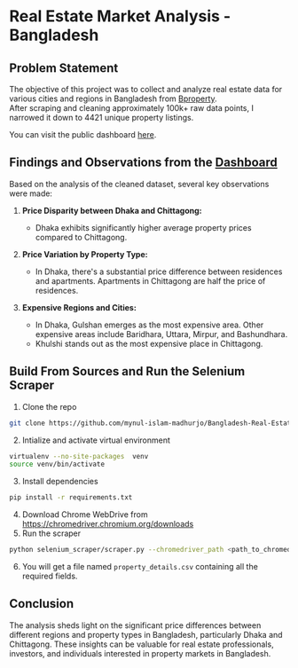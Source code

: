 # Real Estate Market Analysis - Bangladesh

## Problem Statement
The objective of this project was to collect and analyze real estate data for various cities and regions in Bangladesh from [Bproperty](https://www.bproperty.com/en/bangladesh/properties-for-rent/). <br/> 
After scraping and cleaning approximately 100k+ raw data points, I narrowed it down to 4421 unique property listings.

You can visit the public dashboard [here](https://public.tableau.com/app/profile/mynul.islam/viz/BangladeshRealEstateMarket/Dashboard1?publish=yes). 

## Findings and Observations from the [Dashboard](https://public.tableau.com/app/profile/mynul.islam/viz/BangladeshRealEstateMarket/Dashboard1?publish=yes)
Based on the analysis of the cleaned dataset, several key observations were made:

1. **Price Disparity between Dhaka and Chittagong:**
   - Dhaka exhibits significantly higher average property prices compared to Chittagong. 

2. **Price Variation by Property Type:**
   - In Dhaka, there's a substantial price difference between residences and apartments. Apartments in Chittagong are half the price of residences.

3. **Expensive Regions and Cities:**
   - In Dhaka, Gulshan emerges as the most expensive area. Other expensive areas include Baridhara, Uttara, Mirpur, and Bashundhara.
   - Khulshi stands out as the most expensive place in Chittagong.

## Build From Sources and Run the Selenium Scraper
1. Clone the repo
```bash
git clone https://github.com/mynul-islam-madhurjo/Bangladesh-Real-Estate-Market
```
2. Intialize and activate virtual environment
```bash
virtualenv --no-site-packages  venv
source venv/bin/activate
```
3. Install dependencies
```bash
pip install -r requirements.txt
```
4. Download Chrome WebDrive from https://chromedriver.chromium.org/downloads 
5. Run the scraper
```bash
python selenium_scraper/scraper.py --chromedriver_path <path_to_chromedriver>
```
6. You will get a file named `property_details.csv` containing all the required fields.

## Conclusion
The analysis sheds light on the significant price differences between different regions and property types in Bangladesh, particularly Dhaka and Chittagong. These insights can be valuable for real estate professionals, investors, and individuals interested in property markets in Bangladesh.


